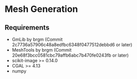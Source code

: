 # Mesh Generation

## Requirements
* GmLib by brgm (Commit 2c7736a57906c48a8edfbc6348f0477512debbd6 or later)
* MeshTools by brgm (Commit 20e68f3bcc0581cbc79affb6abc7b470fe0243fb or later)
* scikit-image >= 0.14.0
* CGAL >= 4.13
* numpy
